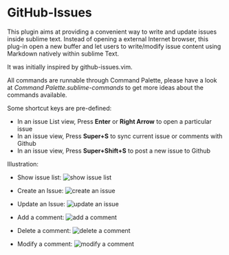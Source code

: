 # GitHub-Issues

This plugin aims at providing a convenient way to write and update issues inside sublime text. Instead of opening a external Internet browser, this plug-in open a new buffer and let users to write/modify issue content using Markdown natively within sublime Text.

It was initially inspired by github-issues.vim.

All commands are runnable through Command Palette, please have a look at *Command Palette.sublime-commands* to get more ideas about the commands available. 

Some shortcut keys are pre-defined:

- In an issue List view, Press **Enter** or **Right Arrow** to open a particular issue
- In an issue view, Press **Super+S** to sync current issue or comments with Github
- In an issue view, Press **Super+Shift+S** to post a new issue to Github


Illustration:

- Show issue list:
![show issue list](https://www.scislab.com/static/media/uploads/blog/open_list.gif)

- Create an Issue:
![create an issue](https://www.scislab.com/static/media/uploads/blog/create_issue.gif)


- Update an Issue:
![update an issue](https://www.scislab.com/static/media/uploads/blog/update_issue.gif)


- Add a comment:
![add a comment](https://www.scislab.com/static/media/uploads/blog/add_comment.gif)

- Delete a comment:
![delete a comment](https://www.scislab.com/static/media/uploads/blog/delete_comment.gif)
- Modify a comment:
![modify a comment](https://www.scislab.com/static/media/uploads/blog/modi_comment.gif)




